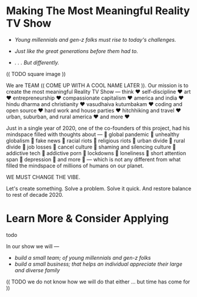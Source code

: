 # Making The Most Meaningful Reality TV Show

- _Young millennials and gen-z folks must rise to today's challenges._ 

- _Just like the great generations before them had to._ 

- _. . . But differently._

(( TODO square image ))

We are TEAM (( COME UP WITH A COOL NAME LATER )). Our mission is to create the most meaningful Reality TV Show — think :heart: self-discipline :heart: art :heart: entrepreneurship :heart: compassionate capitalism :heart: america and india :heart: hindu dharma and christianity :heart: vasudhaiva kutumbakam :heart: coding and open source :heart: hard work and house parties :heart: hitchhiking and travel :heart: urban, suburban, and rural america :heart: and more :heart: 

Just in a single year of 2020, one of the co-founders of this project, had his mindspace filled with thoughts about — 🦇 global pandemic 🦇 unhealthy globalism 🦇 fake news 🦇 racial riots 🦇 religious riots 🦇 urban divide 🦇 rural divide 🦇 job losses 🦇 cancel culture 🦇 shaming and silencing culture 🦇 addictive tech 🦇 addictive porn 🦇 lockdowns 🦇 loneliness 🦇 short attention span 🦇 depression 🦇 and more 🦇 — which is not any different from what filled the mindspace of millions of humans on our planet.

WE MUST CHANGE THE VIBE.

Let's create something. Solve a problem. Solve it quick. And restore balance to rest of decade 2020.

# Learn More & Consider Applying

todo

In our show we will —

- _build a small team; of young millennials and gen-z folks_
- _build a small business; that helps an individual appreciate their large and diverse family_

(( TODO we do not know how we will do that either ... but time has come for ))

